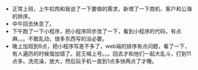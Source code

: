 + 正常上班，上午扣肉和我说了一下要做的需求，新增了一下商机、客户和公海的排序。
+ 中午回去休息了。
+ 下午跑了一下小程序，把小程序同步改了一下，看到小程序的代码，有点麻。。。不敢乱动，很多东西写的没必要。
+ 晚上加班到9点，把小程序写差不多了，web端的排序有点问题，看了一下，有人遍历的时候值加错了。屁王喊上号。。。回去才和他们一起大乱斗，打到11点多。洗完澡，放大，然后玩手机一直到1点多快两点了才睡。

